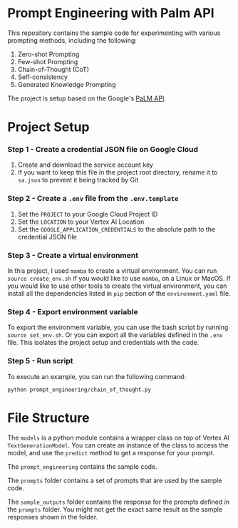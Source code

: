 # Prompt Engineering with Palm API
This repository contains the sample code for experimenting with various prompting methods, including the following:

  1. Zero-shot Prompting
  2. Few-shot Prompting
  3. Chain-of-Thought (CoT)
  4. Self-consistency
  5. Generated Knowledge Prompting

The project is setup based on the Google's [PaLM API](https://cloud.google.com/vertex-ai/docs/generative-ai/learn/overview).

# Project Setup

### Step 1 - Create a credential JSON file on Google Cloud

  1. Create and download the service account key
  2. If you want to keep this file in the project root directory, rename it to `sa.json` to prevent it being tracked by Git

### Step 2 - Create a `.env` file from the `.env.template`

  1. Set the `PROJECT` to your Google Cloud Project ID
  2. Set the `LOCATION` to your Vertex AI Location
  3. Set the `GOOGLE_APPLICATION_CREDENTIALS` to the absolute path to the credential JSON file

### Step 3 - Create a virtual environment
In this project, I used `mamba` to create a virtual environment. You can run `source create_env.sh` if you would like to use 
`mamba`, on a Linux or MacOS. If you would like to use other tools to create the virtual environment, you can install all the 
dependencies listed in `pip` section of the `environment.yaml` file.

### Step 4 - Export environment variable

To export the environment variable, you can use the bash script by running `source set_env.sh`. Or you can export all the variables
defined in the `.env` file. This isolates the project setup and credentials with the code.

### Step 5 - Run script

To execute an example, you can run the following command:

```
python prompt_engineering/chain_of_thought.py
```

# File Structure

The `models` is a python module contains a wrapper class on top of Vertex AI `TextGenerationModel`. You can create an instance of the
class to access the model, and use the `predict` method to get a response for your prompt.  

The `prompt_engineering` contains the sample code.

The `prompts` folder contains a set of prompts that are used by the sample code.

The `sample_outputs` folder contains the response for the prompts defined in the `prompts` folder. You might not get the exact same 
result as the sample responses shown in the folder.
